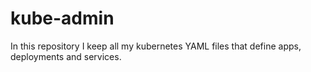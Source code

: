 kube-admin
=================

In this repository I keep all my kubernetes YAML files that define apps, deployments and services.


